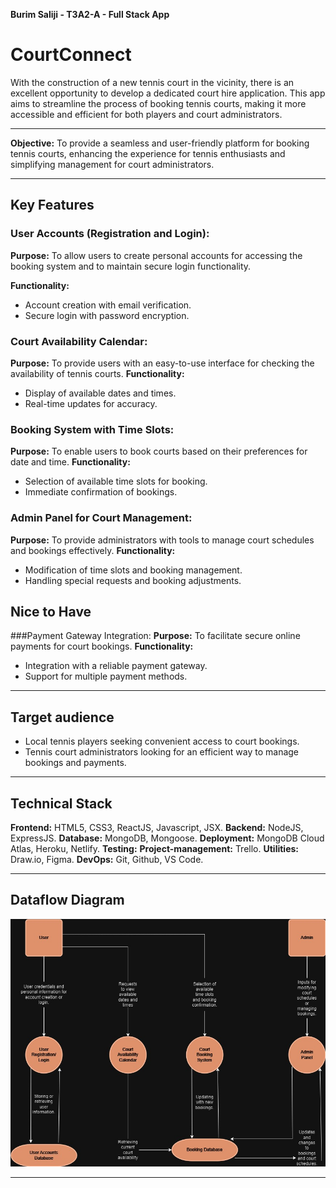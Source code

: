 **Burim Saliji - T3A2-A - Full Stack App**
# CourtConnect

With the construction of a new tennis court in the vicinity, there is an excellent opportunity to develop a dedicated court hire application. This app aims to streamline the process of booking tennis courts, making it more accessible and efficient for both players and court administrators.

---

**Objective:** To provide a seamless and user-friendly platform for booking tennis courts, enhancing the experience for tennis enthusiasts and simplifying management for court administrators.

---

## Key Features

### User Accounts (Registration and Login):

**Purpose:** To allow users to create personal accounts for accessing the booking system and to maintain secure login functionality.

**Functionality:**
- Account creation with email verification.
- Secure login with password encryption.


### Court Availability Calendar:
**Purpose:** To provide users with an easy-to-use interface for checking the availability of tennis courts.
**Functionality:**
- Display of available dates and times.
- Real-time updates for accuracy.


### Booking System with Time Slots:
**Purpose:** To enable users to book courts based on their preferences for date and time.
**Functionality:**
- Selection of available time slots for booking.
- Immediate confirmation of bookings.


### Admin Panel for Court Management:
**Purpose:** To provide administrators with tools to manage court schedules and bookings effectively.
**Functionality:**
- Modification of time slots and booking management.
- Handling special requests and booking adjustments.


## Nice to Have

###Payment Gateway Integration:
**Purpose:** To facilitate secure online payments for court bookings.
**Functionality:**
- Integration with a reliable payment gateway.
- Support for multiple payment methods.

---

## Target audience
- Local tennis players seeking convenient access to court bookings.
- Tennis court administrators looking for an efficient way to manage bookings and payments.

---



## Technical Stack

**Frontend:** HTML5, CSS3, ReactJS, Javascript, JSX.
**Backend:** NodeJS, ExpressJS.
**Database:** MongoDB, Mongoose.
**Deployment:** MongoDB Cloud Atlas, Heroku, Netlify.
**Testing:** 
**Project-management:** Trello.
**Utilities:** Draw.io, Figma.
**DevOps:** Git, Github, VS Code.

---

## Dataflow Diagram

![Dataflow Diagram](/docs/CourtConnect.jpg)

---

